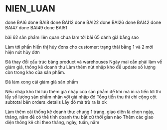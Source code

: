 # NIEN_LUAN


done BAI6
done BAI8
done BAI12
done BAI22
done BAI26
done BAI42
done BAI47
done BAI49
done BAI51

bài 62 sản phẩm liên quan chưa làm 
tới bài 65 đánh giá bằng sao



Làm tới phần hiển thị hủy đơns cho customer: trạng thái bằng 1 và 2 mới hiện nút hủy đơn


Đã thay đổi cấu trúc bảng product và warehouses
Ngày mai cần phải làm về giảm giá, thống kê doanh thu
Làm thêm nút nhập kho để update số lượng còn trong kho của sản phẩm.


Đã làm xong cái giảm giá sản phẩm


Nếu nhập kho thì lưu thêm giá nhập của sản phẩm để khi mà in ra tiền lời thì lấy số lượng sản phẩm nhân với giá nhập đó
Tổng tiền thu thì chỉ cộng cột subtotal bên orders_details
Lấy đó mà trừ ra là ok

Làm thêm cái thống kê doanh thu: chung 1 trang, giao diện là chọn ngày, tháng, năm để có thể tính doanh thu bất cứ thời gian nào
Thêm các giao diện thống kê chỉ theo tháng, ngày, tuần, năm
